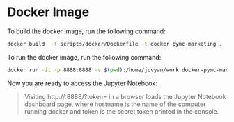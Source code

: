# Docker Image

To build the docker image, run the following command:

```bash
docker build  -f scripts/docker/Dockerfile -t docker-pymc-marketing .
```

To run the docker image, run the following command:

```bash
docker run -it -p 8888:8888 -v $(pwd):/home/jovyan/work docker-pymc-marketing
```

Now you are ready to access the Jupyter Notebook:

> Visiting http://<hostname>:8888/?token=<token> in a browser loads the Jupyter Notebook dashboard page, where hostname is the name of the computer running docker and token is the secret token printed in the console.
